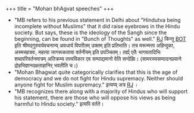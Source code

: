 +++
title = "Mohan bhAgvat speeches"
+++

- "MB refers to his previous statement in Delhi about "Hindutva being incomplete without Muslims" that it did raise eyebrows in the Hindu society. But says, these is the ideology of the Sangh since the beginning, can be found in "Bunch of Thoughts" as well." [RJ](https://twitter.com/rAma_jAmadagnya/status/1421168347199131652)
  किन्तु [BOT](https://hindutva.github.io/books/golvAlkar/bunch_of_thoughts_golwalkar/03_Part_Two_The_Nation_and_Its_Problems/08_XVI_Internal_Threats/) इति श्रीमद्गुरुवर्यवचनान्य् अवधार्य विपरीतम् उक्तम् इति प्रतिभाति। तत्र मरून्मत्ता अहिन्दुका, अस्मच्छत्रवः, महत्या जागरूकताया वर्तनीयम् इति प्रपञ्चितम्। तर्ह्य् एतैः भागवतादिभिः शब्दपरिवर्तनमात्रम् अतिक्रम्य तत्त्वविकार एव सम्पाद्यमानो वेति सन्देह्मि। (सामरस्यसम्पादनप्रयत्ने द्रोहभिज्ञानदक्षताहानिर् भवतीति च।)
- "Mohan Bhagwat quite categorically clarifies that this is the age of democracy and we do not fight for Hindu supremacy. Neither should anyone fight for Muslim supremacy." इत्यप्य् अत्र [RJ](https://twitter.com/rAma_jAmadagnya/status/1421180681313427456) ।
- "MB recognizes there along with a majority of Hindus who will support his statement, there are those who will oppose his views as being harmful to Hindu society." इत्यपि वर्तते। 